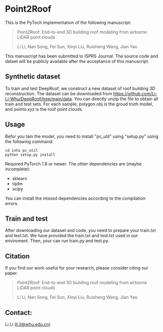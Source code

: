 # Point2Roof
This is the PyToch implementation of the following manuscript:
> Point2Roof: End-to-end 3D building roof modeling from airborne LiDAR point clouds
>
> Li Li, Nan Song, Fei Sun, Xinyi Liu, Ruisheng Wang, Jian Yao
>
This manuscript has been submitted to ISPRS Journal. The source code and dataet will be publicly available after the acceptance of this manuscript.

## Synthetic dataset

To train and test DeepRoof, we construct a new dataset of roof building 3D reconstruction. 
The dataset can be downloaded from https://github.com/Li-Li-Whu/DeepRoof/tree/main/data. 
You can directly unzip the file to obtain all train and test sets. 
For each sample, polygon.obj is the groud truth model, and points.xyz is the roof point clouds. 

## Usage
Befor you tain the model, you need to install "pc_util" using "setup.py" using the following command:

```shell script
cd into pc_util
python setup.py install
``` 

Required PyTorch 1.8 or newer. The other dependencies are (maybe incomplete):
- sklearn
- tqdm
- scipy

You can install the missed dependencies according to the compilation errors.

## Train and test
After downloading our dataset and code, you need to prepare your train.txt and test.txt.
We have provided the train.txt and test.txt used in our enviroment. Then, your can run train.py and test.py.

## Citation

If you find our work useful for your research, please consider citing our paper.
> Point2Roof: End-to-end 3D building roof modeling from airborne LiDAR point clouds
>
> Li Li, Nan Song, Fei Sun, Xinyi Liu, Ruisheng Wang, Jian Yao

## Contact:
Li Li (li.li@whu.edu.cn)







      